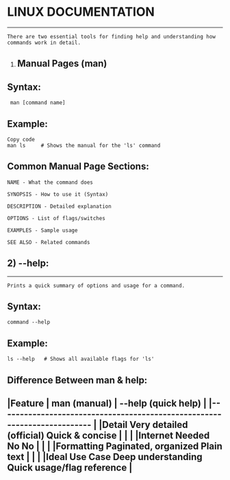 
# LINUX DOCUMENTATION
  -------------------

    There are two essential tools for finding help and understanding how commands work in detail.

1) Manual Pages (man)
   -----------------   
   

  Syntax:
  -------
     man [command name]
Example:
--------
    Copy code
    man ls     # Shows the manual for the 'ls' command
    
Common Manual Page Sections:
----------------------------

    NAME - What the command does
    
    SYNOPSIS - How to use it (Syntax)
    
    DESCRIPTION - Detailed explanation
    
    OPTIONS - List of flags/switches
    
    EXAMPLES - Sample usage
    
    SEE ALSO - Related commands

 ## 2) --help:
-------------

    Prints a quick summary of options and usage for a command.

Syntax:
-------

    command --help
    
Example:
-------

    ls --help   # Shows all available flags for 'ls'

Difference Between man & help:
------------------------------

|Feature	          | man (manual)	             | --help (quick help)      |
|-------------------------------------------------------------------------  |
|Detail	             Very detailed (official)	    Quick & concise           |
|                                                                           |
|Internet Needed	    No	                        No                          |
|                                                                           |
|Formatting	         Paginated,                  organized	Plain text      |
|                                                                           |
|Ideal Use Case	     Deep understanding	        Quick usage/flag reference  |
----------------------------------------------------------------------------
